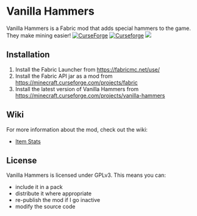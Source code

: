 # Vanilla Hammers

Vanilla Hammers is a Fabric mod that adds special hammers to the game. They make mining easier!
[![CurseForge](http://cf.way2muchnoise.eu/full_317756_downloads.svg)](https://www.curseforge.com/minecraft/mc-mods/vanilla-hammers)
[![Curseforge](http://cf.way2muchnoise.eu/versions/For%20MC_317756_all.svg)](https://www.curseforge.com/minecraft/mc-mods/vanilla-hammers)
[![](https://jitpack.io/v/Draylar/vanilla-hammers.svg)](https://jitpack.io/#Draylar/vanilla-hammers)

## Installation

1. Install the Fabric Launcher from https://fabricmc.net/use/
2. Install the Fabric API jar as a mod from https://minecraft.curseforge.com/projects/fabric
3. Install the latest version of Vanilla Hammers from https://minecraft.curseforge.com/projects/vanilla-hammers

## Wiki

For more information about the mod, check out the wiki:
  - [Item Stats](https://github.com/Draylar/vanilla-hammers/wiki/Stats)

## License

Vanilla Hammers is licensed under GPLv3. This means you can:
  - include it in a pack
  - distribute it where appropriate
  - re-publish the mod if I go inactive
  - modify the source code
